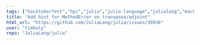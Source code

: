 ```yaml
---
tags: ["hacktoberfest","hpc","julia","julia-language","julialang","machine-learning","numerical","programming-language","science","scientific"]
title: "Add hint for MethodError on transpose/adjoint"
html_url: "https://github.com/JuliaLang/julia/issues/39938"
user: "timholy"
repo: "JuliaLang/julia"
---
```


